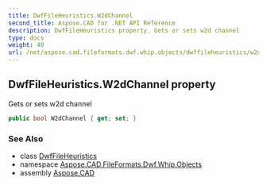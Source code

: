 ```yaml
---
title: DwfFileHeuristics.W2dChannel
second_title: Aspose.CAD for .NET API Reference
description: DwfFileHeuristics property. Gets or sets w2d channel
type: docs
weight: 40
url: /net/aspose.cad.fileformats.dwf.whip.objects/dwffileheuristics/w2dchannel/
---
```

## DwfFileHeuristics.W2dChannel property

Gets or sets w2d channel

```csharp
public bool W2dChannel { get; set; }
```

### See Also

* class [DwfFileHeuristics](../)
* namespace [Aspose.CAD.FileFormats.Dwf.Whip.Objects](../../dwffileheuristics/)
* assembly [Aspose.CAD](../../../)


